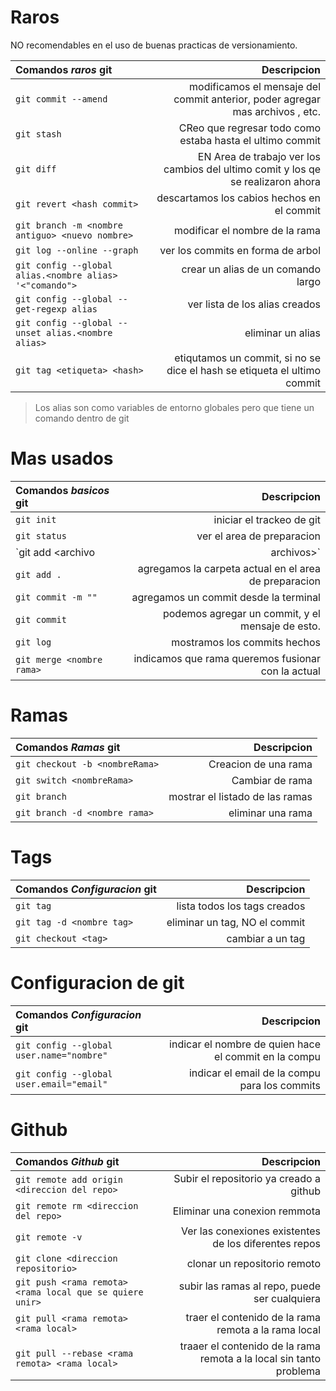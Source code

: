 # Raros
NO recomendables en el uso de buenas practicas de versionamiento.

Comandos *raros* **git**| Descripcion
:---|---:
`git commit --amend`| modificamos el mensaje del commit anterior, poder agregar mas archivos , etc.
`git stash`| CReo que regresar todo como estaba hasta el ultimo commit
`git diff`| EN Area de trabajo ver los cambios del ultimo comit y los qe se realizaron ahora
`git revert <hash commit>`| descartamos los cabios hechos en el commit 
`git branch -m <nombre antiguo> <nuevo nombre>`| modificar el nombre de la rama
`git log --online --graph`| ver los commits en forma de arbol
`git config --global alias.<nombre alias> '<"comando">`| crear un alias de un comando largo 
`git config --global --get-regexp alias`| ver lista de los  alias creados
`git config --global --unset alias.<nombre alias>`| eliminar un alias 
`git tag <etiqueta> <hash>`| etiqutamos un commit, si no se dice el hash se etiqueta el ultimo commit

> Los alias son como variables de entorno globales pero que tiene un comando dentro de git 


# Mas usados 

Comandos *basicos* **git**| Descripcion
:---|---:
`git init`| iniciar el trackeo de git
`git status`| ver el area de preparacion
`git add <archivo|archivos>`| Agrega los archivos dichos en el area preparacion
`git add .`| agregamos la carpeta actual en el area de preparacion
`git commit -m ""`| agregamos un commit desde la terminal
`git commit`| podemos agregar un commit, y el mensaje de esto.
`git log`| mostramos los commits hechos
`git merge <nombre rama>`| indicamos que rama queremos fusionar con la actual

# Ramas 

Comandos *Ramas* **git**| Descripcion
:---|---:
`git checkout -b <nombreRama>`| Creacion de una rama
`git switch <nombreRama>`| Cambiar de rama
`git branch`| mostrar el listado de las ramas
`git branch -d <nombre rama>`| eliminar una rama 

# Tags

Comandos *Configuracion* **git**| Descripcion
:---|---:
`git tag`| lista todos los tags creados
`git tag -d <nombre tag>`| eliminar un tag, NO el commit
`git checkout <tag>`| cambiar a un tag

# Configuracion de git 

Comandos *Configuracion* **git**| Descripcion
:---|---:
`git config --global user.name="nombre"`| indicar el nombre de quien hace el commit en la compu
`git config --global user.email="email"`| indicar el email de la compu para los commits


# Github

Comandos *Github* **git**| Descripcion
:---|---:
`git remote add origin <direccion del repo>`| Subir el repositorio ya creado a github
`git remote rm <direccion del repo>`| Eliminar una conexion remmota 
`git remote -v`| Ver las conexiones existentes de los diferentes repos
`git clone <direccion repositorio>`| clonar un repositorio remoto 
`git push <rama remota> <rama local que se quiere unir>`| subir las ramas al repo, puede ser cualquiera 
`git pull <rama remota> <rama local>`| traer el contenido de la rama remota a la rama local
`git pull --rebase <rama remota> <rama local>`| traaer el contenido de la rama remota a la local sin tanto problema
